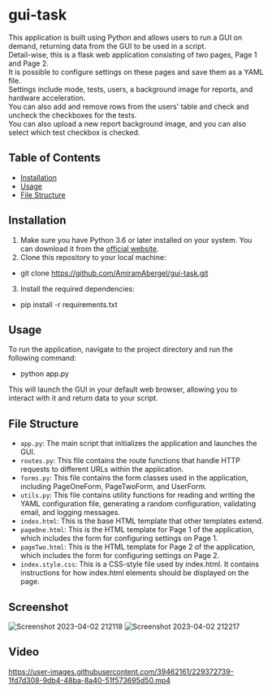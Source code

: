 # gui-task


This application is built using Python and allows users to run a GUI on demand, returning data from the GUI to be used in a script.</br>
Detail-wise, this is a flask web application consisting of two pages, Page 1 and Page 2.</br>
It is possible to configure settings on these pages and save them as a YAML file.</br>
Settings include mode, tests, users, a background image for reports, and hardware acceleration.</br>
You can also add and remove rows from the users' table and check and uncheck the checkboxes for the tests.</br>
You can also upload a new report background image, and you can also select which test checkbox is checked.

## Table of Contents

- [Installation](#installation)
- [Usage](#usage)
- [File Structure](#file-structure)


## Installation

1. Make sure you have Python 3.6 or later installed on your system. You can download it from the [official website](https://www.python.org/downloads/).
2. Clone this repository to your local machine:
  - git clone https://github.com/AmiramAbergel/gui-task.git
3. Install the required dependencies:
  - pip install -r requirements.txt
  
  
## Usage

To run the application, navigate to the project directory and run the following command:
  
- python app.py
  
This will launch the GUI in your default web browser, allowing you to interact with it and return data to your script.


## File Structure

- `app.py`: The main script that initializes the application and launches the GUI.
- `routes.py`: This file contains the route functions that handle HTTP requests to different URLs within the application.
- `forms.py`: This file contains the form classes used in the application, including PageOneForm, PageTwoForm, and UserForm.
- `utils.py`: This file contains utility functions for reading and writing the YAML configuration file, generating a random configuration, validating email, and logging messages.
- `index.html`: This is the base HTML template that other templates extend.
- `pageOne.html`: This is the HTML template for Page 1 of the application, which includes the form for configuring settings on Page 1.
- `pageTwo.html`: This is the HTML template for Page 2 of the application, which includes the form for configuring settings on Page 2.
- `index.style.css`:  This is a CSS-style file used by index.html. It  contains instructions for how index.html elements should be displayed on the page.


## Screenshot

![Screenshot 2023-04-02 212118](https://user-images.githubusercontent.com/39462161/229371432-0c484338-42a4-4fc1-9cbc-f01b6bf80125.png)
![Screenshot 2023-04-02 212217](https://user-images.githubusercontent.com/39462161/229371472-9d4ae2c1-d3b7-47ce-81c6-5247b83f64f2.png)


## Video


https://user-images.githubusercontent.com/39462161/229372739-1fd7d308-9db4-48ba-8a40-51f573695d50.mp4



